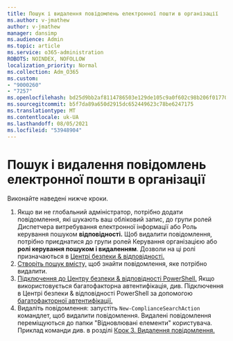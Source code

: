 ```yaml
---
title: Пошук і видалення повідомлень електронної пошти в організації
ms.author: v-jmathew
author: v-jmathew
manager: dansimp
ms.audience: Admin
ms.topic: article
ms.service: o365-administration
ROBOTS: NOINDEX, NOFOLLOW
localization_priority: Normal
ms.collection: Adm_O365
ms.custom:
- "9000260"
- "7257"
ms.openlocfilehash: bd25d9bb2af8114786503e129de105c9a0f602c98b206f01770605d1957e3a1b
ms.sourcegitcommit: b5f7da89a650d2915dc652449623c78be6247175
ms.translationtype: MT
ms.contentlocale: uk-UA
ms.lasthandoff: 08/05/2021
ms.locfileid: "53948904"
---
```

# <a name="search-for-and-delete-email-messages-in-your-organization"></a>Пошук і видалення повідомлень електронної пошти в організації

Виконайте наведені нижче кроки.

1. Якщо ви не глобальний адміністратор, потрібно додати повідомлення, які  шукають ваш обліковий запис, до групи ролей Диспетчера витребування електронної інформації або Роль керування пошуком **відповідності.** Щоб видалити повідомлення, потрібно приєднатися  до групи ролей Керування організацією або **ролі керування пошуком і видаленням**. Дозволи на ці ролі призначаються в [Центрі безпеки & відповідності.](https://protection.office.com)
2. [Створіть пошук вмісту,](https://docs.microsoft.com/office365/securitycompliance/content-search) щоб знайти повідомлення, яке потрібно видалити.
3. [Підключення до Центру безпеки & відповідності PowerShell.](https://docs.microsoft.com/powershell/exchange/office-365-scc/connect-to-scc-powershell/connect-to-scc-powershell) Якщо використовується багатофакторна автентифікація, див. Підключення в Центрі безпеки & відповідності PowerShell за допомогою [багатофакторної автентифікації.](https://docs.microsoft.com/powershell/exchange/office-365-scc/connect-to-scc-powershell/mfa-connect-to-scc-powershell)
4. Видаліть повідомлення: запустіть `New-ComplianceSearchAction` командлет, щоб видалити повідомлення. Видалені повідомлення переміщуються до папки "Відновлювані елементи" користувача. Приклад команди див. в розділі [Крок 3. Видалення повідомлення.](https://docs.microsoft.com/office365/securitycompliance/search-for-and-delete-messages-in-your-organization)
